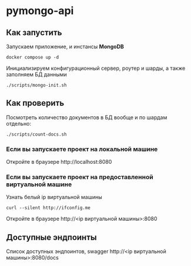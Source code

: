 # pymongo-api

## Как запустить

Запускаем приложение, и инстансы **MongoDB**

```shell
docker compose up -d
```

Инициализируем конфигурационный сервер, роутер и шарды, а также заполняем БД данными

```shell
./scripts/mongo-init.sh
```

## Как проверить

Посмотреть количество документов в БД вообще и по шардам отдельно:

```shell
./scripts/count-docs.sh
```

### Если вы запускаете проект на локальной машине

Откройте в браузере http://localhost:8080

### Если вы запускаете проект на предоставленной виртуальной машине

Узнать белый ip виртуальной машины

```shell
curl --silent http://ifconfig.me
```

Откройте в браузере http://<ip виртуальной машины>:8080

## Доступные эндпоинты

Список доступных эндпоинтов, swagger http://<ip виртуальной машины>:8080/docs